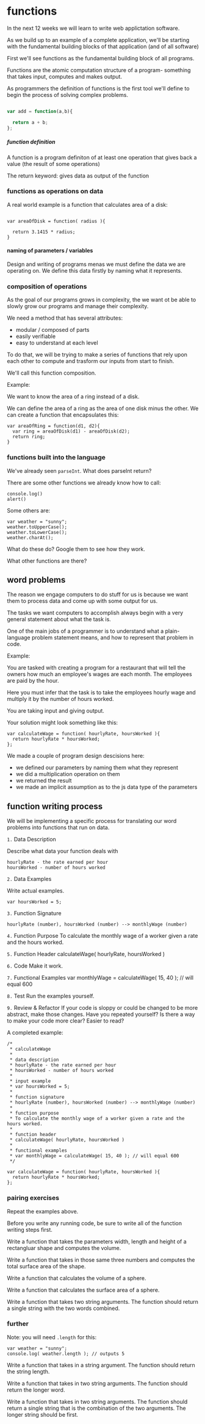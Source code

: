 # functions

In the next 12 weeks we will learn to write web applictation software.

As we build up to an example of a complete application, we'll be starting with the fundamental building blocks of that application (and of all software)

First we'll see functions as the fundamental building block of all programs.

Functions are the atomic computation structure of a program- something that takes input, computes and makes output.

As programmers the definition of functions is the first tool we'll define to begin the process of solving complex problems.

```js

var add = function(a,b){

  return a + b;
};
```

##### function definition

A function is a program definiton of at least one operation that gives back a value (the result of some operations)

The return keyword: gives data as output of the function


### functions as operations on data

A real world example is a function that calculates area of a disk:

```

var areaOfDisk = function( radius ){

  return 3.1415 * radius;
}
```

#### naming of parameters / variables

Design and writing of programs menas we must define the data we are operating on. We define this data firstly by naming what it represents.

### composition of operations

As the goal of our programs grows in complexity, the we want ot be able to slowly grow our programs and manage their complexity.

We need a method that has several attributes:

- modular / composed of parts
- easily verifiable
- easy to understand at each level

To do that, we will be trying to make a series of functions that rely upon each other to compute and trasform our inputs from start to finish.

We'll call this function composition.

Example:

We want to know the area of a ring instead of a disk.

We can define the area of a ring as the area of one disk minus the other. We can create a function that encapsulates this:

```
var areaOfRing = function(d1, d2){
  var ring = areaOfDisk(d1) - areaOfDisk(d2);
  return ring;
}

```

### functions built into the language
We've already seen `parseInt`. What does parseInt return?

There are some other functions we already know how to call:

```
console.log()
alert()
```

Some others are:
```
var weather = "sunny";
weather.toUpperCase();
weather.toLowerCase();
weather.charAt();
```

What do these do? Google them to see how they work.

What other functions are there?

## word problems

The reason we engage computers to do stuff for us is because we want them to process data and come up with some output for us.

The tasks we want computers to accomplish always begin with a very general statement about what the task is.

One of the main jobs of a programmer is to understand what a plain-language problem statement means, and how to represent that problem in code.

Example:

You are tasked with creating a program for a restaurant that will tell the owners how much an employee's wages are each month. The employees are paid by the hour.

Here you must infer that the task is to take the employees hourly wage and multiply it by the number of hours worked.

You are taking input and giving output.

Your solution might look something like this:
```
var calculateWage = function( hourlyRate, hoursWorked ){
  return hourlyRate * hoursWorked;
};
```

We made a couple of program design descisions here:

- we defined our parameters by naming them what they represent
- we did a multiplication operation on them
- we returned the result
- we made an implicit assumption as to the js data type of the parameters


## function writing process

We will be implementing a specific process for translating our word problems into functions that run on data.

 `1.` Data Description

Describe what data your function deals with

```
hourlyRate - the rate earned per hour
hoursWorked - number of hours worked
```

 `2.` Data Examples

Write actual examples.
```
var hoursWorked = 5;
```

 `3.` Function Signature
```
hourlyRate (number), hoursWorked (number) --> monthlyWage (number)
```

 `4.` Function Purpose
To calculate the monthly wage of a worker given a rate and the hours worked.

 `5.` Function Header
calculateWage( hourlyRate, hoursWorked )

 `6.` Code
Make it work.

 `7.` Functional Examples
var monthlyWage = calculateWage( 15, 40 ); // will equal 600

 `8.` Test
Run the examples yourself.

 `9.` Review & Refactor
If your code is sloppy or could be changed to be more abstract, make those changes. Have you repeated yourself? Is there a way to make your code more clear? Easier to read?

A completed example:
```
/*
 * calculateWage
 *
 * data description
 * hourlyRate - the rate earned per hour
 * hoursWorked - number of hours worked
 *
 * input example
 * var hoursWorked = 5;
 *
 * function signature
 * hourlyRate (number), hoursWorked (number) --> monthlyWage (number)
 *
 * function purpose
 * To calculate the monthly wage of a worker given a rate and the hours worked.
 *
 * function header
 * calculateWage( hourlyRate, hoursWorked )
 *
 * functional examples
 * var monthlyWage = calculateWage( 15, 40 ); // will equal 600
 */

var calculateWage = function( hourlyRate, hoursWorked ){
  return hourlyRate * hoursWorked;
};
```

### pairing exercises

Repeat the examples above.

Before you write any running code, be sure to write all of the function writing steps first.

Write a function that takes the parameters width, length and height of a rectangluar shape and computes the volume.

Write a function that takes in those same three numbers and computes the total surface area of the shape.

Write a function that calculates the volume of a sphere.

Write a function that calculates the surface area of a sphere.

Write a function that takes two string arguments. The function should return a single string with the two words combined.

### further

Note: you will need `.length` for this:
```
var weather = "sunny";
console.log( weather.length ); // outputs 5
```

Write a function that takes in a string argument. The function should return the string length.

Write a function that takes in two string arguments. The function should return the longer word.

Write a function that takes in two string arguments. The function should return a single string that is the combination of the two arguments. The longer string should be first.
